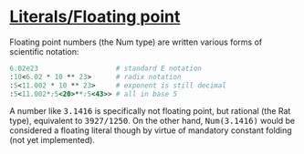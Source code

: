 [1]: http://rosettacode.org/wiki/Literals/Floating_point

# [Literals/Floating point][1]

Floating point numbers (the Num type) are written various forms of scientific notation:

```perl
6.02e23                   # standard E notation
:10<6.02 * 10 ** 23>      # radix notation
:5<11.002 * 10 ** 23>     # exponent is still decimal
:5<11.002*:5<20>**:5<43>> # all in base 5
```


A number like <tt>3.1416</tt> is specifically not floating point, but rational (the Rat type), equivalent to <tt>3927/1250</tt>. On the other hand, <tt>Num(3.1416)</tt> would be considered a floating literal though by virtue of mandatory constant folding (not yet implemented).